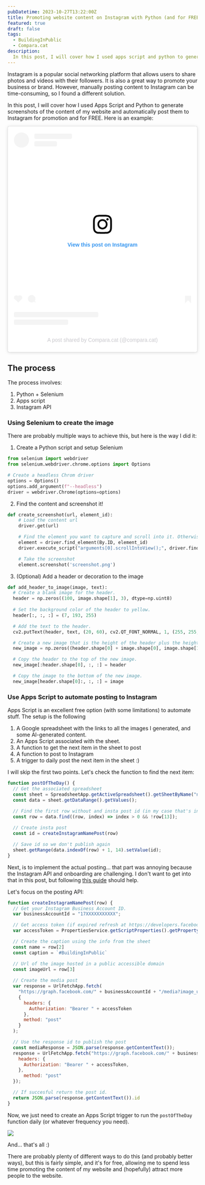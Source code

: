 ```yaml
---
pubDatetime: 2023-10-27T13:22:00Z
title: Promoting website content on Instagram with Python (and for FREE!)
featured: true
draft: false
tags:
  - BuildingInPublic
  - Compara.cat
description:
  In this post, I will cover how I used apps script and python to generate screenshots of content of my website and automatically post it to Instagram for promotion and for FREE.
---
```


Instagram is a popular social networking platform that allows users to share photos and videos with their followers. It is also a great way to promote your business or brand. However, manually posting content to Instagram can be time-consuming, so I found a different solution.

In this post, I will cover how I used Apps Script and Python to generate screenshots of the content of my website and automatically post them to Instagram for promotion and for FREE. Here is an example:

<blockquote class="instagram-media" data-instgrm-captioned data-instgrm-permalink="https://www.instagram.com/p/Cy6Oza3s1dt/?utm_source=ig_embed&amp;utm_campaign=loading" data-instgrm-version="14" style=" background:#FFF; border:0; border-radius:3px; box-shadow:0 0 1px 0 rgba(0,0,0,0.5),0 1px 10px 0 rgba(0,0,0,0.15); margin: 1px; max-width:540px; min-width:326px; padding:0; width:99.375%; width:-webkit-calc(100% - 2px); width:calc(100% - 2px);"><div style="padding:16px;"> <a href="https://www.instagram.com/p/Cy6Oza3s1dt/?utm_source=ig_embed&amp;utm_campaign=loading" style=" background:#FFFFFF; line-height:0; padding:0 0; text-align:center; text-decoration:none; width:100%;" target="_blank"> <div style=" display: flex; flex-direction: row; align-items: center;"> <div style="background-color: #F4F4F4; border-radius: 50%; flex-grow: 0; height: 40px; margin-right: 14px; width: 40px;"></div> <div style="display: flex; flex-direction: column; flex-grow: 1; justify-content: center;"> <div style=" background-color: #F4F4F4; border-radius: 4px; flex-grow: 0; height: 14px; margin-bottom: 6px; width: 100px;"></div> <div style=" background-color: #F4F4F4; border-radius: 4px; flex-grow: 0; height: 14px; width: 60px;"></div></div></div><div style="padding: 19% 0;"></div> <div style="display:block; height:50px; margin:0 auto 12px; width:50px;"><svg width="50px" height="50px" viewBox="0 0 60 60" version="1.1" xmlns="https://www.w3.org/2000/svg" xmlns:xlink="https://www.w3.org/1999/xlink"><g stroke="none" stroke-width="1" fill="none" fill-rule="evenodd"><g transform="translate(-511.000000, -20.000000)" fill="#000000"><g><path d="M556.869,30.41 C554.814,30.41 553.148,32.076 553.148,34.131 C553.148,36.186 554.814,37.852 556.869,37.852 C558.924,37.852 560.59,36.186 560.59,34.131 C560.59,32.076 558.924,30.41 556.869,30.41 M541,60.657 C535.114,60.657 530.342,55.887 530.342,50 C530.342,44.114 535.114,39.342 541,39.342 C546.887,39.342 551.658,44.114 551.658,50 C551.658,55.887 546.887,60.657 541,60.657 M541,33.886 C532.1,33.886 524.886,41.1 524.886,50 C524.886,58.899 532.1,66.113 541,66.113 C549.9,66.113 557.115,58.899 557.115,50 C557.115,41.1 549.9,33.886 541,33.886 M565.378,62.101 C565.244,65.022 564.756,66.606 564.346,67.663 C563.803,69.06 563.154,70.057 562.106,71.106 C561.058,72.155 560.06,72.803 558.662,73.347 C557.607,73.757 556.021,74.244 553.102,74.378 C549.944,74.521 548.997,74.552 541,74.552 C533.003,74.552 532.056,74.521 528.898,74.378 C525.979,74.244 524.393,73.757 523.338,73.347 C521.94,72.803 520.942,72.155 519.894,71.106 C518.846,70.057 518.197,69.06 517.654,67.663 C517.244,66.606 516.755,65.022 516.623,62.101 C516.479,58.943 516.448,57.996 516.448,50 C516.448,42.003 516.479,41.056 516.623,37.899 C516.755,34.978 517.244,33.391 517.654,32.338 C518.197,30.938 518.846,29.942 519.894,28.894 C520.942,27.846 521.94,27.196 523.338,26.654 C524.393,26.244 525.979,25.756 528.898,25.623 C532.057,25.479 533.004,25.448 541,25.448 C548.997,25.448 549.943,25.479 553.102,25.623 C556.021,25.756 557.607,26.244 558.662,26.654 C560.06,27.196 561.058,27.846 562.106,28.894 C563.154,29.942 563.803,30.938 564.346,32.338 C564.756,33.391 565.244,34.978 565.378,37.899 C565.522,41.056 565.552,42.003 565.552,50 C565.552,57.996 565.522,58.943 565.378,62.101 M570.82,37.631 C570.674,34.438 570.167,32.258 569.425,30.349 C568.659,28.377 567.633,26.702 565.965,25.035 C564.297,23.368 562.623,22.342 560.652,21.575 C558.743,20.834 556.562,20.326 553.369,20.18 C550.169,20.033 549.148,20 541,20 C532.853,20 531.831,20.033 528.631,20.18 C525.438,20.326 523.257,20.834 521.349,21.575 C519.376,22.342 517.703,23.368 516.035,25.035 C514.368,26.702 513.342,28.377 512.574,30.349 C511.834,32.258 511.326,34.438 511.181,37.631 C511.035,40.831 511,41.851 511,50 C511,58.147 511.035,59.17 511.181,62.369 C511.326,65.562 511.834,67.743 512.574,69.651 C513.342,71.625 514.368,73.296 516.035,74.965 C517.703,76.634 519.376,77.658 521.349,78.425 C523.257,79.167 525.438,79.673 528.631,79.82 C531.831,79.965 532.853,80.001 541,80.001 C549.148,80.001 550.169,79.965 553.369,79.82 C556.562,79.673 558.743,79.167 560.652,78.425 C562.623,77.658 564.297,76.634 565.965,74.965 C567.633,73.296 568.659,71.625 569.425,69.651 C570.167,67.743 570.674,65.562 570.82,62.369 C570.966,59.17 571,58.147 571,50 C571,41.851 570.966,40.831 570.82,37.631"></path></g></g></g></svg></div><div style="padding-top: 8px;"> <div style=" color:#3897f0; font-family:Arial,sans-serif; font-size:14px; font-style:normal; font-weight:550; line-height:18px;">View this post on Instagram</div></div><div style="padding: 12.5% 0;"></div> <div style="display: flex; flex-direction: row; margin-bottom: 14px; align-items: center;"><div> <div style="background-color: #F4F4F4; border-radius: 50%; height: 12.5px; width: 12.5px; transform: translateX(0px) translateY(7px);"></div> <div style="background-color: #F4F4F4; height: 12.5px; transform: rotate(-45deg) translateX(3px) translateY(1px); width: 12.5px; flex-grow: 0; margin-right: 14px; margin-left: 2px;"></div> <div style="background-color: #F4F4F4; border-radius: 50%; height: 12.5px; width: 12.5px; transform: translateX(9px) translateY(-18px);"></div></div><div style="margin-left: 8px;"> <div style=" background-color: #F4F4F4; border-radius: 50%; flex-grow: 0; height: 20px; width: 20px;"></div> <div style=" width: 0; height: 0; border-top: 2px solid transparent; border-left: 6px solid #f4f4f4; border-bottom: 2px solid transparent; transform: translateX(16px) translateY(-4px) rotate(30deg)"></div></div><div style="margin-left: auto;"> <div style=" width: 0px; border-top: 8px solid #F4F4F4; border-right: 8px solid transparent; transform: translateY(16px);"></div> <div style=" background-color: #F4F4F4; flex-grow: 0; height: 12px; width: 16px; transform: translateY(-4px);"></div> <div style=" width: 0; height: 0; border-top: 8px solid #F4F4F4; border-left: 8px solid transparent; transform: translateY(-4px) translateX(8px);"></div></div></div> <div style="display: flex; flex-direction: column; flex-grow: 1; justify-content: center; margin-bottom: 24px;"> <div style=" background-color: #F4F4F4; border-radius: 4px; flex-grow: 0; height: 14px; margin-bottom: 6px; width: 224px;"></div> <div style=" background-color: #F4F4F4; border-radius: 4px; flex-grow: 0; height: 14px; width: 144px;"></div></div></a><p style=" color:#c9c8cd; font-family:Arial,sans-serif; font-size:14px; line-height:17px; margin-bottom:0; margin-top:8px; overflow:hidden; padding:8px 0 7px; text-align:center; text-overflow:ellipsis; white-space:nowrap;"><a href="https://www.instagram.com/p/Cy6Oza3s1dt/?utm_source=ig_embed&amp;utm_campaign=loading" style=" color:#c9c8cd; font-family:Arial,sans-serif; font-size:14px; font-style:normal; font-weight:normal; line-height:17px; text-decoration:none;" target="_blank">A post shared by Compara.cat (@compara.cat)</a></p></div></blockquote> <script async src="//www.instagram.com/embed.js"></script>

## The process

The process involves:

1. Python + Selenium
2. Apps script
3. Instagram API


### Using Selenium to create the image

There are probably multiple ways to achieve this, but here is the way I did it:

1. Create a Python script and setup Selenium

```python
from selenium import webdriver
from selenium.webdriver.chrome.options import Options

# Create a headless Chrom driver
options = Options()
options.add_argument(f"--headless")
driver = webdriver.Chrome(options=options)
```

2. Find the content and screenshot it!

```python
def create_screenshot(url, element_id):
    # Load the content url
    driver.get(url) 

    # Find the element you want to capture and scroll into it. Otherwise it might be blank
    element = driver.find_element(By.ID, element_id)
    driver.execute_script("arguments[0].scrollIntoView();", driver.find_element(By.ID, element_id))

    # Take the screenshot
    element.screenshot('screenshot.png')
```

3. (Optional) Add a header or decoration to the image

```python
def add_header_to_image(image, text):  
  # Create a blank image for the header.
  header = np.zeros((100, image.shape[1], 3), dtype=np.uint8)
  
  # Set the background color of the header to yellow.
  header[:, :, :] = (7, 193, 255)

  # Add the text to the header.
  cv2.putText(header, text, (20, 60), cv2.QT_FONT_NORMAL, 1, (255, 255, 255), 2)

  # Create a new image that is the height of the header plus the height of the image.
  new_image = np.zeros((header.shape[0] + image.shape[0], image.shape[1], 3), dtype=np.uint8)

  # Copy the header to the top of the new image.
  new_image[:header.shape[0], :, :] = header

  # Copy the image to the bottom of the new image.
  new_image[header.shape[0]:, :, :] = image
```

### Use Apps Script to automate posting to Instagram

Apps Script is an excellent free option (with some limitations) to automate stuff. The setup is the following

1. A Google spreadsheet with the links to all the images I generated, and some AI-generated content. 
2. An Apps Script associated with the sheet.
3. A function to get the next item in the sheet to post
4. A function to post to Instagram
5. A trigger to daily post the next item in the sheet :)

I will skip the first two points. Let's check the function to find the next item:

```js
function postOfTheDay() {
  // Get the associated spreadsheet  
  const sheet = SpreadsheetApp.getActiveSpreadsheet().getSheetByName("names");
  const data = sheet.getDataRange().getValues();

  // Find the first row without and insta post id (in my case that's in the column N thus 13)
  const row = data.find((row, index) => index > 0 && !row[13]);
  
  // Create insta post
  const id = createInstagramNamePost(row)

  // Save id so we don't publish again
  sheet.getRange(data.indexOf(row) + 1, 14).setValue(id);
}
```

Next, is to implement the actual posting... that part was annoying because the Instagram API and onboarding are challenging. 
I don't want to get into that in this post, but following [this guide](https://developers.facebook.com/docs/instagram-api/getting-started) should help.

Let's focus on the posting API:

```js
function createInstagramNamePost(row) {
  // Get your Instagram Business Account ID.
  var businessAccountId = "17XXXXXXXXXXX";

  // Get access token (if expired refresh at https://developers.facebook.com/tools/debug/accesstoken/) .
  var accessToken = PropertiesService.getScriptProperties().getProperty("INSTA_TOKEN");

  // Create the caption using the info from the sheet
  const name = row[2]
  const caption = `#BuildingInPublic`

  // Url of the image hosted in a public accessible domain
  const imageUrl = row[3]
  
  // Create the media post
  var response = UrlFetchApp.fetch(
    "https://graph.facebook.com/" + businessAccountId + "/media?image_url=" + encodeURIComponent(imageUrl) + "&caption=" + encodeURIComponent(caption), 
    {
      headers: {
        Authorization: "Bearer " + accessToken
      },
      method: "post"
    }
  );

  // Use the response id to publish the post
  const mediaResponse = JSON.parse(response.getContentText());
  response = UrlFetchApp.fetch("https://graph.facebook.com/" + businessAccountId + "/media_publish?creation_id=" + mediaResponse.id, {
    headers: {
      Authorization: "Bearer " + accessToken,
    },
      method: "post"
  });

  // If succesful return the post id.
  return JSON.parse(response.getContentText()).id
}
```

Now, we just need to create an Apps Script trigger to run the `postOfTheDay` function daily (or whatever frequency you need).

![](assets/images/img_apps_script_trigger.png)

And... that's all :)

There are probably plenty of different ways to do this (and probably better ways), but this is fairly simple, and it's for free, allowing me to spend less time promoting the content of my website and (hopefully) attract more people to the website.
